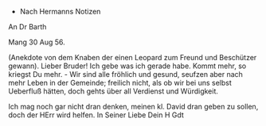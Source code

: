 + Nach Hermanns Notizen

An Dr Barth

 Mang 30 Aug 56.

(Anekdote von dem Knaben der einen Leopard zum Freund und Beschützer gewann). Lieber Bruder! Ich gebe was ich gerade habe. Kommt mehr, so kriegst Du mehr. - Wir sind alle fröhlich und gesund, seufzen aber nach mehr Leben in der Gemeinde; freilich nicht, als ob wir bei uns selbst Ueberfluß hätten, doch gehts über all Verdienst und Würdigkeit.

Ich mag noch gar nicht dran denken, meinen kl. David dran geben zu sollen, doch der HErr wird helfen.
 In Seiner Liebe Dein
 H Gdt

